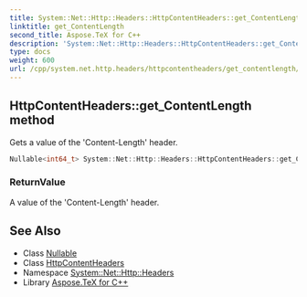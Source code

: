 ```yaml
---
title: System::Net::Http::Headers::HttpContentHeaders::get_ContentLength method
linktitle: get_ContentLength
second_title: Aspose.TeX for C++
description: 'System::Net::Http::Headers::HttpContentHeaders::get_ContentLength method. Gets a value of the ''Content-Length'' header in C++.'
type: docs
weight: 600
url: /cpp/system.net.http.headers/httpcontentheaders/get_contentlength/
---
```

## HttpContentHeaders::get_ContentLength method


Gets a value of the 'Content-Length' header.

```cpp
Nullable<int64_t> System::Net::Http::Headers::HttpContentHeaders::get_ContentLength()
```


### ReturnValue

A value of the 'Content-Length' header.

## See Also

* Class [Nullable](../../../system/nullable/)
* Class [HttpContentHeaders](../)
* Namespace [System::Net::Http::Headers](../../)
* Library [Aspose.TeX for C++](../../../)
